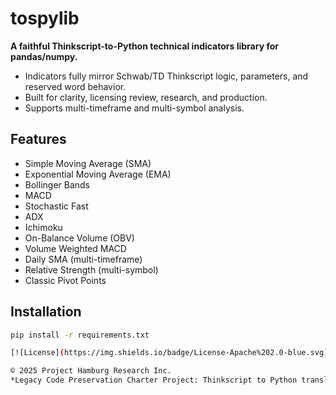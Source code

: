 # tospylib

**A faithful Thinkscript-to-Python technical indicators library for pandas/numpy.**

- Indicators fully mirror Schwab/TD Thinkscript logic, parameters, and reserved word behavior.
- Built for clarity, licensing review, research, and production.
- Supports multi-timeframe and multi-symbol analysis.

## Features

- Simple Moving Average (SMA)
- Exponential Moving Average (EMA)
- Bollinger Bands
- MACD
- Stochastic Fast
- ADX
- Ichimoku
- On-Balance Volume (OBV)
- Volume Weighted MACD
- Daily SMA (multi-timeframe)
- Relative Strength (multi-symbol)
- Classic Pivot Points

## Installation

```bash
pip install -r requirements.txt

[![License](https://img.shields.io/badge/License-Apache%202.0-blue.svg)](LICENSE)

© 2025 Project Hamburg Research Inc.  
*Legacy Code Preservation Charter Project: Thinkscript to Python translation for open research, public good, and LLM accessibility.*
